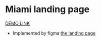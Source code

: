 # Miami landing page
[DEMO LINK](https://panasiuk-yuriy.github.io/layout_miami/)
- Implemented by figma [the landing page](https://www.figma.com/file/nHz8bflIwJaWP3P99vKTH5/miami_home_new?node-id=0%3A2)


